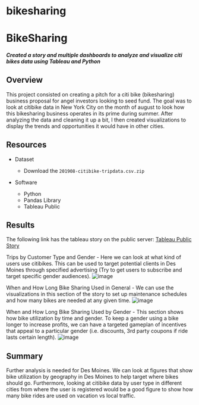 # bikesharing

# BikeSharing
#### *Created a story and multiple dashboards to analyze and visualize citi bikes data using Tableau and Python*

## Overview
This project consisted on creating a pitch for a citi bike (bikesharing) business proposal for angel investors looking to seed fund. The goal was to look at citibike data in New York City on the month of august to look how this bikesharing business operates in its prime during summer. After analyzing the data and cleaning it up a bit, I then created visualizations to display the trends and opportunities it would have in other cities. 


## Resources
- Dataset
  - Download the `201908-citibike-tripdata.csv.zip` 

- Software
  - Python
  - Pandas Library
  - Tableau Public

## Results
The following link has the tableau story on the public server:
[Tableau Public Story](https://public.tableau.com/app/profile/michael.j.heard/viz/BikeSharingProposalDesMoines/BikeSharingProposalStory?publish=yes)

Trips by Customer Type and Gender - Here we can look at what kind of users use citibikes. This can be used to target potential clients in Des Moines through specified advertising (Try to get users to subscribe and target specific gender audiences).
![image](https://user-images.githubusercontent.com/97119920/165169206-f6053bc7-f703-4564-ac65-df170336a171.png)


When and How Long Bike Sharing Used in General - We can use the visualizations in this section of the story to set up maintenance schedules and how many bikes are needed at any given time.
![image](https://user-images.githubusercontent.com/97119920/165170745-16e9c1ff-342a-46f3-89b2-edc5481dd2bf.png)


When and How Long Bike Sharing Used by Gender - This section shows how bike utilization by time and gender. To keep a gender using a bike longer to increase profits, we can have a targeted gameplan of incentives that appeal to a particular gender (i.e. discounts, 3rd party coupons if ride lasts certain length).
![image](https://user-images.githubusercontent.com/97119920/165169946-262a7dea-406a-457d-b24e-3dc2189ccdd8.png)






## Summary
Further analysis is needed for Des Moines. We can look at figures that show bike utilization by geography in Des Moines to help target where bikes should go. Furthermore, looking at citibike data by user type in different cities from where the user is registered would be a good figure to show how many bike rides are used on vacation vs local traffic. 


